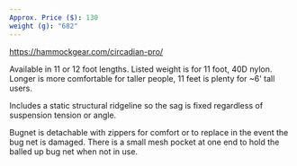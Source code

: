 ```yaml
---
Approx. Price ($): 130
weight (g): "682"
---
```

https://hammockgear.com/circadian-pro/

Available in 11 or 12 foot lengths. Listed weight is for 11 foot, 40D nylon. Longer is more comfortable for taller people, 11 feet is plenty for ~6' tall users.

Includes a static structural ridgeline so the sag is fixed regardless of suspension tension or angle.

Bugnet is detachable with zippers for comfort or to replace in the event the bug net is damaged. There is a small mesh pocket at one end to hold the balled up bug net when not in use.